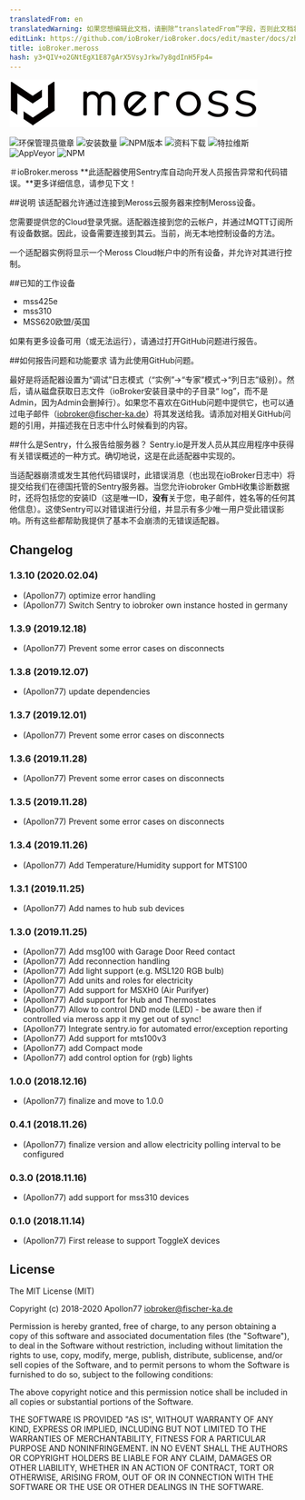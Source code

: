 ```yaml
---
translatedFrom: en
translatedWarning: 如果您想编辑此文档，请删除“translatedFrom”字段，否则此文档将再次自动翻译
editLink: https://github.com/ioBroker/ioBroker.docs/edit/master/docs/zh-cn/adapterref/iobroker.meross/README.md
title: ioBroker.meross
hash: y3+QIV+o2GNtEgX1E87gArX5VsyJrkw7y8gdInH5Fp4=
---
```

![商标](../../../en/adapterref/iobroker.meross/admin/meross-logo.png)

![环保管理员徽章](https://badges.greenkeeper.io/Apollon77/ioBroker.meross.svg)
![安装数量](http://iobroker.live/badges/meross-stable.svg)
![NPM版本](http://img.shields.io/npm/v/iobroker.meross.svg)
![资料下载](https://img.shields.io/npm/dm/iobroker.meross.svg)
![特拉维斯](http://img.shields.io/travis/Apollon77/ioBroker.meross/master.svg)
![AppVeyor](https://ci.appveyor.com/api/projects/status/github/Apollon77/ioBroker.meross?branch=master&svg=true)
![NPM](https://nodei.co/npm/iobroker.meross.png?downloads=true)

＃ioBroker.meross
**此适配器使用Sentry库自动向开发人员报告异常和代码错误。**更多详细信息，请参见下文！

##说明
该适配器允许通过连接到Meross云服务器来控制Meross设备。

您需要提供您的Cloud登录凭据。适配器连接到您的云帐户，并通过MQTT订阅所有设备数据。因此，设备需要连接到其云。当前，尚无本地控制设备的方法。

一个适配器实例将显示一个Meross Cloud帐户中的所有设备，并允许对其进行控制。

##已知的工作设备
* mss425e
* mss310
* MSS620欧盟/英国

如果有更多设备可用（或无法运行），请通过打开GitHub问题进行报告。

##如何报告问题和功能要求
请为此使用GitHub问题。

最好是将适配器设置为“调试”日志模式（“实例”->“专家”模式->“列日志”级别）。然后，请从磁盘获取日志文件（ioBroker安装目录中的子目录“ log”，而不是Admin，因为Admin会删掉行）。如果您不喜欢在GitHub问题中提供它，也可以通过电子邮件（iobroker@fischer-ka.de）将其发送给我。请添加对相关GitHub问题的引用，并描述我在日志中什么时候看到的内容。

##什么是Sentry，什么报告给服务器？
Sentry.io是开发人员从其应用程序中获得有关错误概述的一种方式。确切地说，这是在此适配器中实现的。

当适配器崩溃或发生其他代码错误时，此错误消息（也出现在ioBroker日志中）将提交给我们在德国托管的Sentry服务器。当您允许iobroker GmbH收集诊断数据时，还将包括您的安装ID（这是唯一ID，**没有**关于您，电子邮件，姓名等的任何其他信息）。这使Sentry可以对错误进行分组，并显示有多少唯一用户受此错误影响。所有这些都帮助我提供了基本不会崩溃的无错误适配器。

## Changelog

### 1.3.10 (2020.02.04)
* (Apollon77) optimize error handling
* (Apollon77) Switch Sentry to iobroker own instance hosted in germany

### 1.3.9 (2019.12.18)
* (Apollon77) Prevent some error cases on disconnects

### 1.3.8 (2019.12.07)
* (Apollon77) update dependencies

### 1.3.7 (2019.12.01)
* (Apollon77) Prevent some error cases on disconnects

### 1.3.6 (2019.11.28)
* (Apollon77) Prevent some error cases on disconnects

### 1.3.5 (2019.11.28)
* (Apollon77) Prevent some error cases on disconnects

### 1.3.4 (2019.11.26)
* (Apollon77) Add Temperature/Humidity support for MTS100

### 1.3.1 (2019.11.25)
* (Apollon77) Add names to hub sub devices

### 1.3.0 (2019.11.25)
* (Apollon77) Add msg100 with Garage Door Reed contact
* (Apollon77) Add reconnection handling
* (Apollon77) Add light support (e.g. MSL120 RGB bulb)
* (Apollon77) Add units and roles for electricity
* (Apollon77) Add support for MSXH0 (Air Purifyer)
* (Apollon77) Add support for Hub and Thermostates
* (Apollon77) Allow to control DND mode (LED) - be aware then if controlled via meross app it my get out of sync!
* (Apollon77) Integrate sentry.io for automated error/exception reporting
* (Apollon77) Add support for mts100v3
* (Apollon77) add Compact mode
* (Apollon77) add control option for (rgb) lights

### 1.0.0 (2018.12.16)
* (Apollon77) finalize and move to 1.0.0

### 0.4.1 (2018.11.26)
* (Apollon77) finalize version and allow electricity polling interval to be configured

### 0.3.0 (2018.11.16)
* (Apollon77) add support for mss310 devices

### 0.1.0 (2018.11.14)
* (Apollon77) First release to support ToggleX devices

## License
The MIT License (MIT)

Copyright (c) 2018-2020 Apollon77 <iobroker@fischer-ka.de>

Permission is hereby granted, free of charge, to any person obtaining a copy
of this software and associated documentation files (the "Software"), to deal
in the Software without restriction, including without limitation the rights
to use, copy, modify, merge, publish, distribute, sublicense, and/or sell
copies of the Software, and to permit persons to whom the Software is
furnished to do so, subject to the following conditions:

The above copyright notice and this permission notice shall be included in
all copies or substantial portions of the Software.

THE SOFTWARE IS PROVIDED "AS IS", WITHOUT WARRANTY OF ANY KIND, EXPRESS OR
IMPLIED, INCLUDING BUT NOT LIMITED TO THE WARRANTIES OF MERCHANTABILITY,
FITNESS FOR A PARTICULAR PURPOSE AND NONINFRINGEMENT. IN NO EVENT SHALL THE
AUTHORS OR COPYRIGHT HOLDERS BE LIABLE FOR ANY CLAIM, DAMAGES OR OTHER
LIABILITY, WHETHER IN AN ACTION OF CONTRACT, TORT OR OTHERWISE, ARISING FROM,
OUT OF OR IN CONNECTION WITH THE SOFTWARE OR THE USE OR OTHER DEALINGS IN
THE SOFTWARE.
